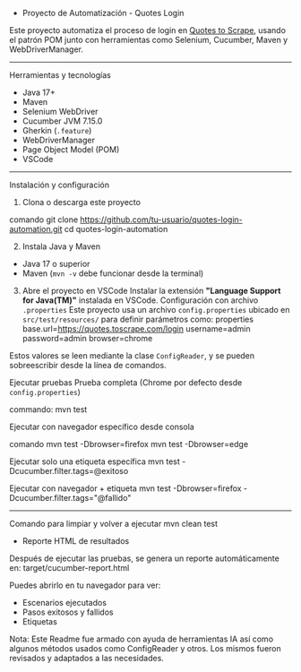 
- Proyecto de Automatización - Quotes Login

Este proyecto automatiza el proceso de login en [Quotes to Scrape](https://quotes.toscrape.com), usando el patrón POM junto con herramientas como Selenium, Cucumber, Maven y WebDriverManager.

---

 Herramientas y tecnologías

- Java 17+
- Maven
- Selenium WebDriver
- Cucumber JVM 7.15.0
- Gherkin (`.feature`)
- WebDriverManager
- Page Object Model (POM)
- VSCode
---
Instalación y configuración

1. Clona o descarga este proyecto

comando
git clone https://github.com/tu-usuario/quotes-login-automation.git
cd quotes-login-automation

2. Instala Java y Maven

- Java 17 o superior
- Maven (`mvn -v` debe funcionar desde la terminal)

3. Abre el proyecto en VSCode
Instalar la extensión **"Language Support for Java(TM)"** instalada en VSCode.
Configuración con archivo `.properties`
Este proyecto usa un archivo `config.properties` ubicado en `src/test/resources/` para definir parámetros como:
properties
base.url=https://quotes.toscrape.com/login
username=admin
password=admin
browser=chrome

Estos valores se leen mediante la clase `ConfigReader`, y se pueden sobreescribir desde la línea de comandos.


Ejecutar pruebas
Prueba completa (Chrome por defecto desde `config.properties`)

commando:
mvn test

Ejecutar con navegador específico desde consola

comando
mvn test -Dbrowser=firefox
mvn test -Dbrowser=edge


Ejecutar solo una etiqueta específica
	mvn test -Dcucumber.filter.tags=@exitoso

Ejecutar con navegador + etiqueta
	mvn test -Dbrowser=firefox -Dcucumber.filter.tags="@fallido"

---
Comando para limpiar y volver a ejecutar
mvn clean test


- Reporte HTML de resultados

Después de ejecutar las pruebas, se genera un reporte automáticamente en:
target/cucumber-report.html

Puedes abrirlo en tu navegador para ver:

- Escenarios ejecutados
- Pasos exitosos y fallidos
- Etiquetas

Nota: Este Readme fue armado con ayuda de herramientas IA así como algunos métodos usados como ConfigReader y otros. Los mismos fueron revisados y adaptados a las necesidades.
